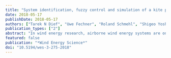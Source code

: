 ```yaml
---
title: "System identification, fuzzy control and simulation of a kite power system with fixed tether length"
date: 2018-05-17
publishDate: 2018-05-17
authors: ["Tarek N Dief", "Uwe Fechner", "Roland Schmehl", "Shigeo Yoshida", "Amr M M Ismaiel", "Amr M Halawa"]
publication_types: ["2"]
abstract: "In wind energy research, airborne wind energy systems are one of the promising energy sources in the near future. They can extract more energy from high altitude wind currents compared to conventional wind turbines. This can be achieved with the aid of aerodynamic lift generated by a wing tethered to the ground. Significant savings in investment costs and overall system mass would be obtained since no tower is required. To solve the problems of wind speed uncertainty and kite deflections throughout the flight, system identification is required. Consequently, the kite governing equations can be accurately described. In this work, a simple model was presented for a tether with a fixed length and compared to another model for parameter estimation. In addition, for the purpose of stabilizing the system, fuzzy control was also applied. The design of the controller was based on the concept of Mamdani. Due to its robustness, fuzzy control can cover a wider range of different wind conditions compared to the classical controller. Finally, system identification was compared to the simple model at various wind speeds, which helps to tune the fuzzy control parameters."
featured: false
publication: "*Wind Energy Science*"
doi: "10.5194/wes-3-275-2018"
---
```


